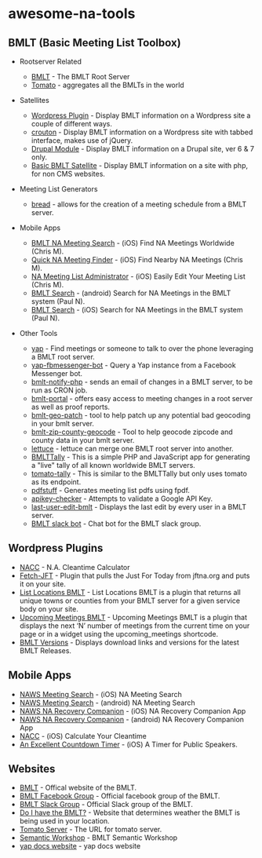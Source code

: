 # awesome-na-tools

## BMLT (Basic Meeting List Toolbox)

- Rootserver Related
  - [BMLT](https://github.com/LittleGreenViper/BMLT-Root-Server.git) - The BMLT Root Server
  - [Tomato](https://github.com/bmlt-enabled/tomato.git) - aggregates all the BMLTs in the world

- Satellites
  - [Wordpress Plugin](https://wordpress.org/plugins/bmlt-wordpress-satellite-plugin/) - Display BMLT information on a Wordpress site a couple of different ways.
  - [crouton](https://wordpress.org/plugins/crouton/) - Display BMLT information on a Wordpress site with tabbed interface, makes use of jQuery.
  - [Drupal Module](https://bmlt.app/satellites/cms-plugins/drupal/) - Display BMLT information on a Drupal site, ver 6 & 7 only.
  - [Basic BMLT Satellite](https://bmlt.app/satellites/standalone/) - Display BMLT information on a site with php, for non CMS websites.
  
- Meeting List Generators
  - [bread](https://wordpress.org/plugins/bread/) - allows for the creation of a meeting schedule from a BMLT server.

- Mobile Apps
  - [BMLT NA Meeting Search](https://itunes.apple.com/us/app/bmlt-na-meeting-search/id1278671593) - (iOS) Find NA Meetings Worldwide (Chris M).
  - [Quick NA Meeting Finder](https://itunes.apple.com/us/app/quick-na-meeting-finder/id1195365712) - (iOS) Find Nearby NA Meetings (Chris M).
  - [NA Meeting List Administrator](https://itunes.apple.com/us/app/na-meeting-list-administrator/id1198601446) - (iOS) Easily Edit Your Meeting List (Chris M).
  - [BMLT Search](https://play.google.com/store/apps/details?id=ie.nasouth.bmltsearch&hl=en_US) - (android) Search for NA Meetings in the BMLT system (Paul N).
  - [BMLT Search](https://itunes.apple.com/us/app/bmlt-search/id1370165741?mt=8) - (iOS) Search for NA Meetings in the BMLT system (Paul N).

- Other Tools
  - [yap](https://github.com/bmlt-enabled/yap.git) - Find meetings or someone to talk to over the phone leveraging a BMLT root server.
  - [yap-fbmessenger-bot](https://github.com/bmlt-enabled/lettuce.git) - Query a Yap instance from a Facebook Messenger bot.
  - [bmlt-notify-php](https://github.com/bmlt-enabled/bmlt-notify-php.git) - sends an email of changes in a BMLT server, to be run as CRON job.
  - [bmlt-portal](https://github.com/bmlt-enabled/bmlt-portal.git) - offers easy access to meeting changes in a root server as well as proof reports.
  - [bmlt-geo-patch](https://github.com/bmlt-enabled/bmlt-geo-patch.git) - tool to help patch up any potential bad geocoding in your bmlt server.
  - [bmlt-zip-county-geocode](https://github.com/bmlt-enabled/bmlt-zip-county-geocode.git) - Tool to help geocode zipcode and county data in your bmlt server.
  - [lettuce](https://github.com/bmlt-enabled/lettuce.git) - lettuce can merge one BMLT root server into another.
  - [BMLTTally](https://github.com/LittleGreenViper/BMLTTally.git) - This is a simple PHP and JavaScript app for generating a "live" tally of all known worldwide BMLT servers.
  - [tomato-tally](https://github.com/bmlt-enabled/tomato-tally.git) - This is similar to the BMLTTally but only uses tomato as its endpoint.
  - [pdfstuff](https://github.com/LittleGreenViper/pdfstuff.git) - Generates meeting list pdfs using fpdf.
  - [apikey-checker](https://github.com/pjaudiomv/apikey-checker.git) - Attempts to validate a Google API Key.
  - [last-user-edit-bmlt](https://github.com/bmlt-enabled/last-user-edit-bmlt.git) - Displays the last edit by every user in a BMLT server.
  - [BMLT slack bot](https://github.com/bmlt-enabled/fortyseven.git) - Chat bot for the BMLT slack group.

## Wordpress Plugins

- [NACC](https://wordpress.org/plugins/nacc-wordpress-plugin/) - N.A. Cleantime Calculator
- [Fetch-JFT](https://wordpress.org/plugins/fetch-jft/) - Plugin that pulls the Just For Today from jftna.org and puts it on your site.
- [List Locations BMLT](https://wordpress.org/plugins/list-locations-bmlt/) - List Locations BMLT is a plugin that returns all unique towns or counties from your BMLT server for a given service body on your site.
- [Upcoming Meetings BMLT](https://wordpress.org/plugins/upcoming-meetings-bmlt/) - Upcoming Meetings BMLT is a plugin that displays the next ‘N’ number of meetings from the current time on your page or in a widget using the upcoming_meetings shortcode.
- [BMLT Versions](https://github.com/bmlt-enabled/bmlt-versions.git) - Displays download links and versions for the latest BMLT Releases.

## Mobile Apps

- [NAWS Meeting Search](https://itunes.apple.com/us/app/na-meeting-search/id627643748) - (iOS) NA Meeting Search
- [NAWS Meeting Search](https://play.google.com/store/apps/details?id=org.na.naapp&hl=en_US) - (android) NA Meeting Search
- [NAWS NA Recovery Companion](https://itunes.apple.com/us/app/na-recovery-companion/id1067941286) - (iOS) NA Recovery Companion App
- [NAWS NA Recovery Companion](https://play.google.com/store/apps/details?id=com.ionicframework.myapp349179) - (android) NA Recovery Companion App
- [NACC](https://itunes.apple.com/us/app/nacc/id452299196) - (iOS) Calculate Your Cleantime
- [An Excellent Countdown Timer](https://itunes.apple.com/us/app/an-excellent-countdown-timer/id1244827875) - (iOS) A Timer for Public Speakers.

## Websites

 - [BMLT](https://bmlt.app/) - Offical website of the BMLT.
 - [BMLT Facebook Group](https://www.facebook.com/groups/bmltapp/) - Official facebook group of the BMLT.
 - [BMLT Slack Group](https://bmlt.slack.com/) - Official Slack group of the BMLT.
 - [Do I have the BMLT?](https://www.doihavethebmlt.org/) - Website that determines weather the BMLT is being used in your location.
 - [Tomato Server](https://tomato.na-bmlt.org/main_server/) - The URL for tomato server.
 - [Semantic Workshop](https://bmlt.bmlt.app/workshop/) - BMLT Semantic Workshop
 - [yap docs website](https://yap.bmlt.app) - yap docs website
 